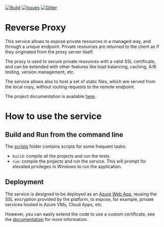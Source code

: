 [![Build][build-badge]][build-url]
[![Issues][issues-badge]][issues-url]
[![Gitter][gitter-badge]][gitter-url]

Reverse Proxy
=============

This service allows to expose private resources in a managed way, and
through a unique endpoint. Private resources are returned to the client
as if they originated from the proxy server itself.

The proxy is used to secure private resources with a valid SSL certificate,
and can be extended with other features like load balancing, caching,
A/B testing, version management, etc.

The service allows also to host a set of static files, which are served
from the local copy, without routing requests to the remote endpoint.

The project documentation is available
[here](https://azure.github.io/reverse-proxy-dotnet).

How to use the service
======================

## Build and Run from the command line

The [scripts](scripts) folder contains scripts for some frequent tasks:

* `build`: compile all the projects and run the tests.
* `run`: compile the projects and run the service. This will prompt for
  elevated privileges in Windows to run the application.

## Deployment

The service is designed to be deployed as an 
[Azure Web App](https://docs.microsoft.com/en-us/azure/app-service-web/app-service-web-tutorial-custom-SSL),
reusing the SSL encryption provided by the platform, to expose, for example,
private services hosted in Azure VMs, Cloud Apps, etc.

However, you can easily extend the code to use a custom certificate,
see the
[documentation](https://azure.github.io/reverse-proxy-dotnet/ssl-setup.html)
for more information.



[build-badge]: https://img.shields.io/travis/Azure/reverse-proxy-dotnet.svg
[build-url]: https://travis-ci.org/Azure/reverse-proxy-dotnet
[issues-badge]: https://img.shields.io/github/issues/azure/reverse-proxy-dotnet.svg
[issues-url]: https://github.com/azure/reverse-proxy-dotnet/issues
[gitter-badge]: https://img.shields.io/gitter/room/azure/iot-pcs.js.svg
[gitter-url]: https://gitter.im/azure/iot-pcs
